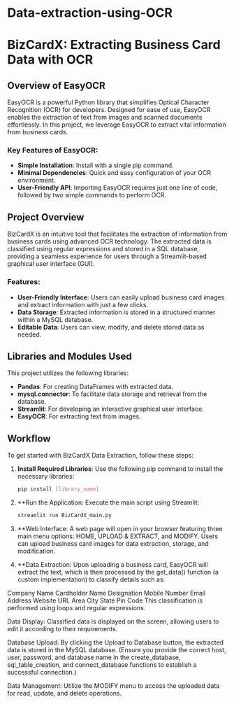 # Data-extraction-using-OCR
# BizCardX: Extracting Business Card Data with OCR

## Overview of EasyOCR

EasyOCR is a powerful Python library that simplifies Optical Character Recognition (OCR) for developers. Designed for ease of use, EasyOCR enables the extraction of text from images and scanned documents effortlessly. In this project, we leverage EasyOCR to extract vital information from business cards.

### Key Features of EasyOCR:
- **Simple Installation**: Install with a single pip command.
- **Minimal Dependencies**: Quick and easy configuration of your OCR environment.
- **User-Friendly API**: Importing EasyOCR requires just one line of code, followed by two simple commands to perform OCR.

## Project Overview

BizCardX is an intuitive tool that facilitates the extraction of information from business cards using advanced OCR technology. The extracted data is classified using regular expressions and stored in a SQL database, providing a seamless experience for users through a Streamlit-based graphical user interface (GUI).

### Features:
- **User-Friendly Interface**: Users can easily upload business card images and extract information with just a few clicks.
- **Data Storage**: Extracted information is stored in a structured manner within a MySQL database.
- **Editable Data**: Users can view, modify, and delete stored data as needed.

## Libraries and Modules Used

This project utilizes the following libraries:
- **Pandas**: For creating DataFrames with extracted data.
- **mysql.connector**: To facilitate data storage and retrieval from the database.
- **Streamlit**: For developing an interactive graphical user interface.
- **EasyOCR**: For extracting text from images.

## Workflow

To get started with BizCardX Data Extraction, follow these steps:

1. **Install Required Libraries**: Use the following pip command to install the necessary libraries:

   ```bash
   pip install [library_name]
2. **Run the Application: Execute the main script using Streamlit:

   ```bash
   streamlit run BizCardX_main.py
3. **Web Interface: A web page will open in your browser featuring three main menu options: HOME, UPLOAD & EXTRACT, and MODIFY. Users can upload business card images for data extraction, storage, and modification.

4. **Data Extraction: Upon uploading a business card, EasyOCR will extract the text, which is then processed by the get_data() function (a custom implementation) to classify details such as:

Company Name
Cardholder Name
Designation
Mobile Number
Email Address
Website URL
Area
City
State
Pin Code
This classification is performed using loops and regular expressions.

Data Display: Classified data is displayed on the screen, allowing users to edit it according to their requirements.

Database Upload: By clicking the Upload to Database button, the extracted data is stored in the MySQL database. (Ensure you provide the correct host, user, password, and database name in the create_database, sql_table_creation, and connect_database functions to establish a successful connection.)

Data Management: Utilize the MODIFY menu to access the uploaded data for read, update, and delete operations.
